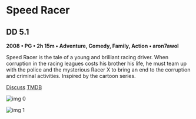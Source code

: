 # Speed Racer

## DD 5.1

**2008 • PG • 2h 15m • Adventure, Comedy, Family, Action • aron7awol**

Speed Racer is the tale of a young and brilliant racing driver. When corruption in the racing leagues costs his brother his life, he must team up with the police and the mysterious Racer X to bring an end to the corruption and criminal activities. Inspired by the cartoon series.

[Discuss](https://www.avsforum.com/threads/bass-eq-for-filtered-movies.2995212/post-58312340)  [TMDB](7459)

![img 0](https://i.imgur.com/gqTiKSX.jpg)

![img 1](https://i.imgur.com/J01pP2L.png)

